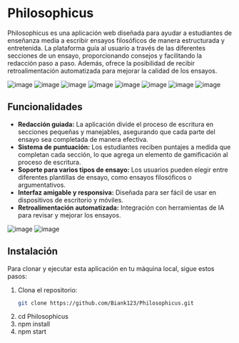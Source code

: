 # Philosophicus

Philosophicus es una aplicación web diseñada para ayudar a estudiantes de enseñanza media a escribir ensayos filosóficos de manera estructurada y entretenida. La plataforma guía al usuario a través de las diferentes secciones de un ensayo, proporcionando consejos y facilitando la redacción paso a paso. Además, ofrece la posibilidad de recibir retroalimentación automatizada para mejorar la calidad de los ensayos.

![image](https://github.com/user-attachments/assets/64cf0cab-dd39-4101-a55d-35da10c5ae84)
![image](https://github.com/user-attachments/assets/8a5bb8b4-08fc-4b6b-8373-d4610db1ff46)
![image](https://github.com/user-attachments/assets/590d9bb0-bd09-46cd-9211-2e5ff21c8e97)
![image](https://github.com/user-attachments/assets/251bc578-9f8f-4af0-acde-e64e73c05766)
![image](https://github.com/user-attachments/assets/82fe9ae6-1cb0-4009-919d-ab08fb256c28)
![image](https://github.com/user-attachments/assets/6a12def8-ba2b-414e-9e5a-3481631714ae)
![image](https://github.com/user-attachments/assets/30cd006d-b610-42ae-bbd6-b192d90e0393)
![image](https://github.com/user-attachments/assets/03c2254f-a5d1-4c59-add4-e84e1dd398e1)


## Funcionalidades

- **Redacción guiada:** La aplicación divide el proceso de escritura en secciones pequeñas y manejables, asegurando que cada parte del ensayo sea completada de manera efectiva.
- **Sistema de puntuación:** Los estudiantes reciben puntajes a medida que completan cada sección, lo que agrega un elemento de gamificación al proceso de escritura.
- **Soporte para varios tipos de ensayo:** Los usuarios pueden elegir entre diferentes plantillas de ensayo, como ensayos filosóficos o argumentativos.
- **Interfaz amigable y responsiva:** Diseñada para ser fácil de usar en dispositivos de escritorio y móviles.
- **Retroalimentación automatizada:** Integración con herramientas de IA para revisar y mejorar los ensayos.

![image](https://github.com/user-attachments/assets/dfe997b8-29aa-45d9-b990-10e96f97ee25)
![image](https://github.com/user-attachments/assets/8eeac7a2-9ea2-4e56-8c5c-fa8281e2cd05)



## Instalación

Para clonar y ejecutar esta aplicación en tu máquina local, sigue estos pasos:

1. Clona el repositorio:
   ```bash
   git clone https://github.com/Biank123/Philosophicus.git
2. cd Philosophicus
3. npm install
4. npm start
